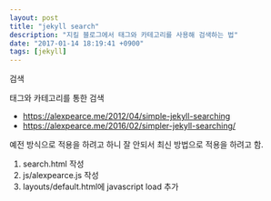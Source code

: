```yaml
---
layout: post
title: "jekyll search"
description: "지킬 블로그에서 태그와 카테고리를 사용해 검색하는 법"
date: "2017-01-14 18:19:41 +0900"
tags: [jekyll]
---
```


검색

태그와 카테고리를 통한 검색

* https://alexpearce.me/2012/04/simple-jekyll-searching
* https://alexpearce.me/2016/02/simpler-jekyll-searching/

예전 방식으로 적용을 하려고 하니 잘 안되서 최신 방법으로 적용을 하려고 함.

1. search.html 작성
2. js/alexpearce.js 작성
3. layouts/default.html에 javascript load 추가
